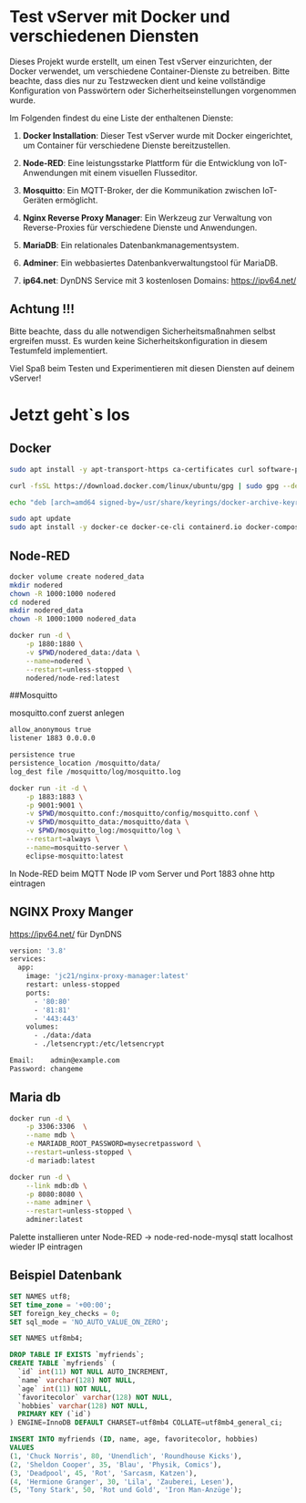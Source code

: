 # Test vServer mit Docker und verschiedenen Diensten

Dieses Projekt wurde erstellt, um einen Test vServer einzurichten, der Docker verwendet, um verschiedene Container-Dienste zu betreiben. Bitte beachte, dass dies nur zu Testzwecken dient und keine vollständige Konfiguration von Passwörtern oder Sicherheitseinstellungen vorgenommen wurde.

Im Folgenden findest du eine Liste der enthaltenen Dienste:

1. **Docker Installation**: Dieser Test vServer wurde mit Docker eingerichtet, um Container für verschiedene Dienste bereitzustellen.

2. **Node-RED**: Eine leistungsstarke Plattform für die Entwicklung von IoT-Anwendungen mit einem visuellen Flusseditor.

3. **Mosquitto**: Ein MQTT-Broker, der die Kommunikation zwischen IoT-Geräten ermöglicht.

4. **Nginx Reverse Proxy Manager**: Ein Werkzeug zur Verwaltung von Reverse-Proxies für verschiedene Dienste und Anwendungen.

5. **MariaDB**: Ein relationales Datenbankmanagementsystem.

6. **Adminer**: Ein webbasiertes Datenbankverwaltungstool für MariaDB.

7. **ip64.net**: DynDNS Service mit 3 kostenlosen Domains: https://ipv64.net/


## Achtung !!!
Bitte beachte, dass du alle notwendigen Sicherheitsmaßnahmen selbst ergreifen musst. Es wurden keine Sicherheitskonfiguration in diesem Testumfeld implementiert.

Viel Spaß beim Testen und Experimentieren mit diesen Diensten auf deinem vServer!

# Jetzt geht`s los

## Docker

```bash
sudo apt install -y apt-transport-https ca-certificates curl software-properties-common
```

```bash
curl -fsSL https://download.docker.com/linux/ubuntu/gpg | sudo gpg --dearmor -o /usr/share/keyrings/docker-archive-keyring.gpg
```

```bash
echo "deb [arch=amd64 signed-by=/usr/share/keyrings/docker-archive-keyring.gpg] https://download.docker.com/linux/ubuntu $(lsb_release -cs) stable" | sudo tee /etc/apt/sources.list.d/docker.list > /dev/null
```

```bash
sudo apt update
sudo apt install -y docker-ce docker-ce-cli containerd.io docker-compose
```

## Node-RED

```bash
docker volume create nodered_data
mkdir nodered
chown -R 1000:1000 nodered
cd nodered
mkdir nodered_data
chown -R 1000:1000 nodered_data
```

```bash
docker run -d \
    -p 1880:1880 \
    -v $PWD/nodered_data:/data \
    --name=nodered \
    --restart=unless-stopped \
    nodered/node-red:latest
```

##Mosquitto

mosquitto.conf zuerst anlegen

```bash
allow_anonymous true
listener 1883 0.0.0.0

persistence true
persistence_location /mosquitto/data/
log_dest file /mosquitto/log/mosquitto.log
```

```bash
docker run -it -d \
    -p 1883:1883 \
    -p 9001:9001 \
    -v $PWD/mosquitto.conf:/mosquitto/config/mosquitto.conf \
    -v $PWD/mosquitto_data:/mosquitto/data \
    -v $PWD/mosquitto_log:/mosquitto/log \
    --restart=always \
    --name=mosquitto-server \
    eclipse-mosquitto:latest
```

In Node-RED beim MQTT Node IP vom Server und Port 1883 ohne http eintragen

## NGINX Proxy Manger

https://ipv64.net/ für DynDNS

```bash
version: '3.8'
services:
  app:
    image: 'jc21/nginx-proxy-manager:latest'
    restart: unless-stopped
    ports:
      - '80:80'
      - '81:81'
      - '443:443'
    volumes:
      - ./data:/data
      - ./letsencrypt:/etc/letsencrypt

Email:    admin@example.com
Password: changeme
```

## Maria db

```bash
docker run -d \
    -p 3306:3306  \
    --name mdb \
    -e MARIADB_ROOT_PASSWORD=mysecretpassword \
	--restart=unless-stopped \
    -d mariadb:latest
```


```bash
docker run -d \
    --link mdb:db \
    -p 8080:8080 \
    --name adminer \
    --restart=unless-stopped \
    adminer:latest
```

Palette installieren unter Node-RED -> node-red-node-mysql
statt localhost wieder IP eintragen


## Beispiel Datenbank

```sql
SET NAMES utf8;
SET time_zone = '+00:00';
SET foreign_key_checks = 0;
SET sql_mode = 'NO_AUTO_VALUE_ON_ZERO';

SET NAMES utf8mb4;

DROP TABLE IF EXISTS `myfriends`;
CREATE TABLE `myfriends` (
  `id` int(11) NOT NULL AUTO_INCREMENT,
  `name` varchar(128) NOT NULL,
  `age` int(11) NOT NULL,
  `favoritecolor` varchar(128) NOT NULL,
  `hobbies` varchar(128) NOT NULL,
  PRIMARY KEY (`id`)
) ENGINE=InnoDB DEFAULT CHARSET=utf8mb4 COLLATE=utf8mb4_general_ci;

INSERT INTO myfriends (ID, name, age, favoritecolor, hobbies)
VALUES
(1, 'Chuck Norris', 80, 'Unendlich', 'Roundhouse Kicks'),
(2, 'Sheldon Cooper', 35, 'Blau', 'Physik, Comics'),
(3, 'Deadpool', 45, 'Rot', 'Sarcasm, Katzen'),
(4, 'Hermione Granger', 30, 'Lila', 'Zauberei, Lesen'),
(5, 'Tony Stark', 50, 'Rot und Gold', 'Iron Man-Anzüge');
``````